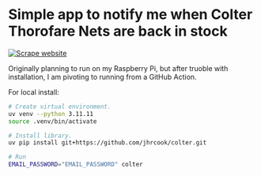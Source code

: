 # Simple app to notify me when Colter Thorofare Nets are back in stock

[![Scrape website](https://github.com/jhrcook/colter/actions/workflows/actions.yaml/badge.svg)](https://github.com/jhrcook/colter/actions/workflows/actions.yaml)

Originally planning to run on my Raspberry Pi, but after truoble with installation, I am pivoting to running from a GitHub Action.

For local install:

```bash
# Create virtual environment.
uv venv --python 3.11.11
source .venv/bin/activate

# Install library.
uv pip install git+https://github.com/jhrcook/colter.git

# Run
EMAIL_PASSWORD="EMAIL_PASSWORD" colter
```
